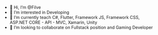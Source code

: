 - 👋 Hi, I’m @Filve
- 👀 I’m interested in Developing
- 🌱 I’m currently teach C#, Flutter, Framework JS, Framework CSS, ASP.NET CORE - API - MVC, Xamarin, Unity
- 💞️ I’m looking to collaborate on Fullstack position and Gaming Developer

<!---
Filve/Filve is a ✨ special ✨ repository because its `README.md` (this file) appears on your GitHub profile.
You can click the Preview link to take a look at your changes.
--->
